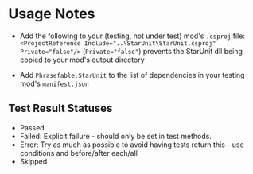 # Usage Notes

* Add the following to your (testing, not under test) mod's `.csproj`
  file: `<ProjectReference Include="..\StarUnit\StarUnit.csproj" Private="false"/>` (`Private="false"`) prevents the
  StarUnit dll being copied to your mod's output directory

* Add `Phrasefable.StarUnit` to the list of dependencies in your testing mod's `manifest.json`

## Test Result Statuses
* Passed
* Failed: Explicit failure - should only be set in test methods.
* Error: Try as much as possible to avoid having tests return this - use conditions and before/after each/all
* Skipped
